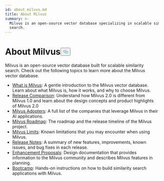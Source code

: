 ```yaml
---
id: about_milvus.md
title: About Milvus
summary: >-
  Milvus is an open-source vector database specializing in scalable similarity
  search.
---
```

<h1 id="About-Milvus" class="common-anchor-header">About Milvus<button data-href="#About-Milvus" class="anchor-icon" translate="no">
      <svg translate="no"
        aria-hidden="true"
        focusable="false"
        height="20"
        version="1.1"
        viewBox="0 0 16 16"
        width="16"
      >
        <path
          fill="#0092E4"
          fill-rule="evenodd"
          d="M4 9h1v1H4c-1.5 0-3-1.69-3-3.5S2.55 3 4 3h4c1.45 0 3 1.69 3 3.5 0 1.41-.91 2.72-2 3.25V8.59c.58-.45 1-1.27 1-2.09C10 5.22 8.98 4 8 4H4c-.98 0-2 1.22-2 2.5S3 9 4 9zm9-3h-1v1h1c1 0 2 1.22 2 2.5S13.98 12 13 12H9c-.98 0-2-1.22-2-2.5 0-.83.42-1.64 1-2.09V6.25c-1.09.53-2 1.84-2 3.25C6 11.31 7.55 13 9 13h4c1.45 0 3-1.69 3-3.5S14.5 6 13 6z"
        ></path>
      </svg>
    </button></h1><p>Milvus is an open-source vector database built for scalable similarity search. Check out the following topics to learn more about the Milvus vector database.</p>
<ul>
<li><a href="/docs/es/overview.md">What is Milvus</a>: A gentle introduction to the Milvus vector database. Learn about what Milvus is, how it works, and why to choose Milvus.</li>
<li><a href="/docs/es/comparison.md">Release Comparison</a>: Understand how Milvus 2.0 is different from Milvus 1.0 and learn about the design concepts and product highlights of Milvus 2.0</li>
<li><a href="/docs/es/milvus_adopters.md">Milvus Adopters</a>: A full list of the companies that leverage Milvus in their AI applications.</li>
<li><a href="https://wiki.lfaidata.foundation/display/MIL/Milvus+2.X+Roadmap+and+Time+schedule">Milvus Roadmap</a>: The roadmap and the release timeline of the Milvus project.</li>
<li><a href="/docs/es/limitations.md">Milvus Limits</a>: Known limitations that you may encounter when using Milvus.</li>
<li><a href="/docs/es/release_notes.md">Release Notes</a>: A summary of new features, improvements, known issues, and bug fixes in each release.</li>
<li><a href="https://wiki.lfaidata.foundation/pages/viewpage.action?pageId=43287103">Enhancement Proposals</a>: Design documentation that provides information to the Milvus community and describes Milvus features in planning.</li>
<li><a href="https://milvus.io/bootcamp">Bootcamp</a>: Hands-on instructions on how to build similarity search applications with Milvus.</li>
</ul>
